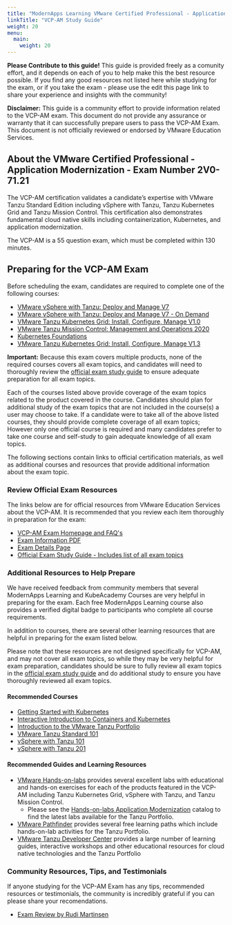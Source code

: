 ```yaml
---
title: "ModernApps Learning VMware Certified Professional - Application Modernization Study Guide"
linkTitle: "VCP-AM Study Guide"
weight: 20
menu:
  main:
    weight: 20
---
```


**Please Contribute to this guide!** This guide is provided freely as a comunity effort, and it depends on each of you to help make this the best resource possible. If you find any good resources not listed here while studying for the exam, or if you take the exam - please use the edit this page link to share your experience and insights with the community!

**Disclaimer:** This guide is a community effort to provide information related to the VCP-AM exam. This document do not provide any assurance or warranty that it can successfully prepare users to pass the VCP-AM Exam. This document is not officially reviewed or endorsed by VMware Education Services.

## About the VMware Certified Professional - Application Modernization - Exam Number 2V0-71.21

The VCP-AM certification validates a candidate’s expertise with VMware Tanzu Standard Edition including vSphere with Tanzu, Tanzu Kubernetes Grid and Tanzu Mission Control. This certification also demonstrates fundamental cloud native skills including containerization, Kubernetes, and application modernization.

The VCP-AM is a 55 question exam, which must be completed within 130 minutes.

## Preparing for the VCP-AM Exam

Before scheduling the exam, candidates are required to complete one of the following courses:

- [VMware vSphere with Tanzu: Deploy and Manage V7](https://mylearn.vmware.com/mgrReg/courses.cfm?ui=www_edu&a=one&id_subject=93247)
- [VMware vSphere with Tanzu: Deploy and Manage V7 - On Demand](https://mylearn.vmware.com/mgrReg/courses.cfm?ui=www_edu&a=one&id_subject=95134)
- [VMware Tanzu Kubernetes Grid: Install, Configure, Manage V1.0](https://mylearn.vmware.com/mgrReg/courses.cfm?ui=www_edu&a=one&id_subject=93809)
- [VMware Tanzu Mission Control: Management and Operations 2020](https://mylearn.vmware.com/mgrReg/courses.cfm?ui=www_edu&a=one&id_subject=93395)
- [Kubernetes Foundations](https://mylearn.vmware.com/mgrReg/courses.cfm?ui=www_edu&a=one&id_subject=89562)
- [VMware Tanzu Kubernetes Grid: Install, Configure, Manage V1.3](https://mylearn.vmware.com/mgrReg/courses.cfm?ui=www_edu&a=one&id_subject=96343)

**Important:** Because this exam covers multiple products, none of the required courses covers all exam topics, and candidates will need to thoroughly review the [official exam study guide](https://www.vmware.com/content/dam/digitalmarketing/vmware/en/pdf/certification/vmware-vcp-am-exam-preparation-guide.pdf) to ensure adequate preparation for all exam topics.

Each of the courses listed above provide coverage of the exam topics related to the product covered in the course. Candidates should plan for additional study of the exam topics that are not included in the course(s) a user may choose to take. If a candidate were to take all of the above listed courses, they should provide complete coverage of all exam topics; However only one official course is required and many candidates prefer to take one course and self-study to gain adequate knowledge of all exam topics.

The following sections contain links to official certification materials, as well as additional courses and resources that provide additional information about the exam topic.

### Review Official Exam Resources

The links below are for official resources from VMware Education Services about the VCP-AM. It is recommended that you review each item thoroughly in preparation for the exam:

- [VCP-AM Exam Homepage and FAQ's](https://www.vmware.com/education-services/certification/vcp-am.html)
- [Exam Information PDF](https://www.vmware.com/content/dam/digitalmarketing/vmware/en/pdf/certification/vmware-VCP-AM-certification-preparation-guide-2021.pdf)
- [Exam Details Page](https://www.vmware.com/education-services/certification/vcp-am-exam.html)
- [Official Exam Study Guide - Includes list of all exam topics](https://www.vmware.com/content/dam/digitalmarketing/vmware/en/pdf/certification/vmware-vcp-am-exam-preparation-guide.pdf)

### Additional Resources to Help Prepare

We have received feedback from community members that several ModernApps Learning and KubeAcademy Courses are very helpful in preparing for the exam. Each free ModernApps Learning course also provides a verified digital badge to participants who complete all course requirements.

In addition to courses, there are several other learning resources that are helpful in preparing for the exam listed below.

Please note that these resources are not designed specifically for VCP-AM, and may not cover all exam topics, so while they may be very helpful for exam preparation, candidates should be sure to fully review all exam topics in the [official exam study guide](https://www.vmware.com/content/dam/digitalmarketing/vmware/en/pdf/certification/vmware-vcp-am-exam-preparation-guide.pdf) and do additional study to ensure you have thoroughly reviewed all exam topics. 

#### Recommended Courses

- [Getting Started with Kubernetes](https://kube.academy/courses/getting-started)
- [Interactive Introduction to Containers and Kubernetes](https://kube.academy/courses/interactive-introduction-to-containers-and-kubernetes)
- [Introduction to the VMware Tanzu Portfolio](https://modernapps.ninja/course/introtanzuportfolio/)
- [VMware Tanzu Standard 101](https://modernapps.ninja/course/introtanzustandard_ts7297/)
- [vSphere with Tanzu 101](https://modernapps.ninja/course/vspheretanzu101_vt7301/)
- [vSphere with Tanzu 201](https://modernapps.ninja/course/vspheretanzu201_vt4599/)

#### Recommended Guides and Learning Resources

- [VMware Hands-on-labs](https://hol.vmware.com/) provides several excellent labs with educational and hands-on exercises for each of the products featured in the VCP-AM including Tanzu Kubernetes Grid, vSphere with Tanzu, and Tanzu Mission Control.
  - Please see the [Hands-on-labs Application Modernization](https://labs.hol.vmware.com/HOL/catalogs/catalog/1886) catalog to find the latest labs available for the Tanzu Portfolio.
- [VMware Pathfinder](https://pathfinder.vmware.com/catalog?filters=eyJQcm9kdWN0IjpbInZtd2FyZV90YW56dSJdfQ%3D%3D&tab=all) provides several free learning paths which include hands-on-lab activities for the Tanzu Portfolio.
- [VMware Tanzu Developer Center](https://tanzu.vmware.com/developer/) provides a large number of learning guides, interactive workshops and other educational resources for cloud native technologies and the Tanzu Portfolio

### Community Resources, Tips, and Testimonials

If anyone studying for the VCP-AM Exam has any tips, recommended resources or testimonials, the community is incredibly grateful if you can please share your recomendations.

- [Exam Review by Rudi Martinsen](https://rudimartinsen.com/2021/06/23/exam-review-vcp-am-2021/)
